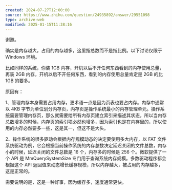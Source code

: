 ```yaml
---
created: 2024-07-27T12:00:00
source: https://www.zhihu.com/question/24935892/answer/29551098
type: archive-web
modified: 2025-01-15T11:38:16
---
```


谢邀。

确实是内存越大，占用的内存越多，这里指总数而不是指比例。以下讨论仅限于 Windows 环境。

比如同样的系统，你装 1GB 内存，开机以后不开任何东西看到的内存使用总量，再装 2GB 内存，开机以后不开任何东西，看到的内存使用总量肯定是 2GB 的比 1GB 的要多。

原因有：

1、管理内存本身需要占用内存，更术语一点是因为页表也要占内存。内存中通常以 4KB 字节为单位划分内存页，内存页是操作系统最小的内存管理单元。操作系统需要管理内存页，那么就需要给所有内存页建立索引来描述其状态，所以当内存总数增多的时候，内存页的索引项必然也增多，因为索引也是在内存里的，所以使用的内存必然要多一些，这是其一，但这不是大头。

2、操作系统的很多驱动会根据内存规模动态的决定要使用多大内存，以 FAT 文件系统驱动为例，它会根据当前操作系统的内存总数决定延迟关闭的文件总数，内存小的时候，延迟关闭的文件总数是 16 个，内存多的时候是 256 个。微软提供了一个 API 是 MmQuerySystemSize 专门用于查询系统内存规模。多数驱动程序都会根据这个 API 返回值来动态增长缓存规模，所以内存越大，被占用的内存越多，这是正常的。

需要说明的是，这是一种好事，因为缓存多，速度通常更快。
